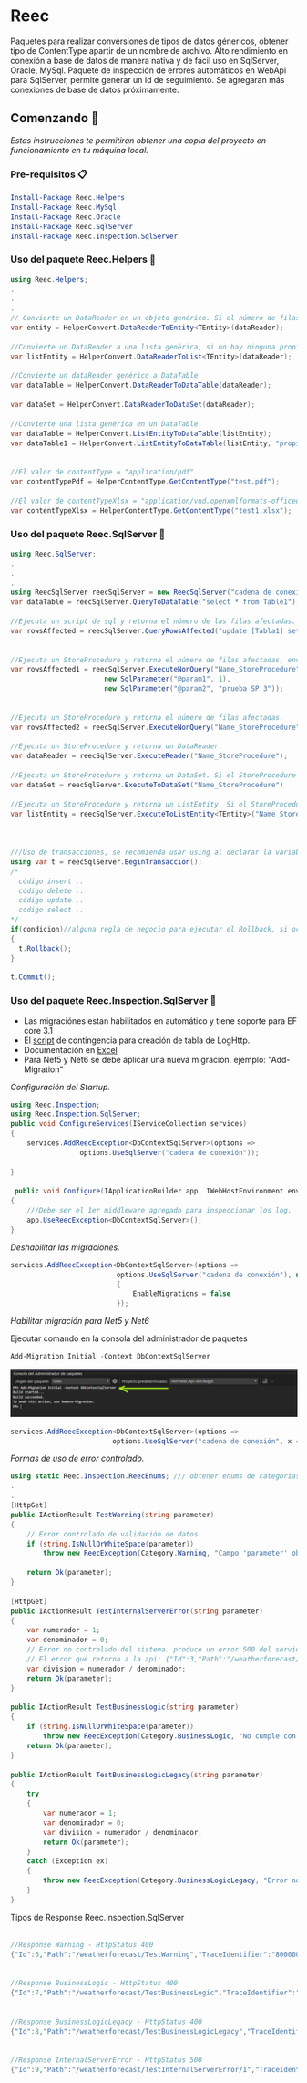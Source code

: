 # Reec
Paquetes para realizar conversiones de tipos de datos génericos, obtener tipo de ContentType apartir de un nombre de archivo. 
Alto rendimiento en conexión a base de datos de manera nativa y de fácil uso en SqlServer, Oracle, MySql.
Paquete de inspección de errores automáticos en WebApi para SqlServer, permite generar un Id de seguimiento.
Se agregaran más conexiones de base de datos próximamente.

## Comenzando 🚀

_Estas instrucciones te permitirán obtener una copia del proyecto en funcionamiento en tu máquina local._


### Pre-requisitos 📋
```PowerShell
Install-Package Reec.Helpers
Install-Package Reec.MySql
Install-Package Reec.Oracle
Install-Package Reec.SqlServer
Install-Package Reec.Inspection.SqlServer
```

### Uso del paquete Reec.Helpers 🔧
```csharp
using Reec.Helpers;
.
.
.
// Convierte un DataReader en un objeto genérico. Si el número de filas es diferente a 1, retornará null.
var entity = HelperConvert.DataReaderToEntity<TEntity>(dataReader);

//Convierte un DataReader a una lista genérica, si no hay ninguna propiedad que haga match, retornará null.
var listEntity = HelperConvert.DataReaderToList<TEntity>(dataReader);

//Convierte un dataReader genérico a DataTable
var dataTable = HelperConvert.DataReaderToDataTable(dataReader);

var dataSet = HelperConvert.DataReaderToDataSet(dataReader);

//Convierte una lista genérica en un DataTable
var dataTable = HelperConvert.ListEntityToDataTable(listEntity);
var dataTable1 = HelperConvert.ListEntityToDataTable(listEntity, "propiedad1", "propiedad2", "propiedad3");


//El valor de contentType = "application/pdf"
var contentTypePdf = HelperContentType.GetContentType("test.pdf");

//El valor de contentTypeXlsx = "application/vnd.openxmlformats-officedocument.spreadsheetml.sheet"
var contentTypeXlsx = HelperContentType.GetContentType("test1.xlsx");
```


### Uso del paquete Reec.SqlServer 🔧

```csharp
using Reec.SqlServer;
.
.
.
using ReecSqlServer reecSqlServer = new ReecSqlServer("cadena de conexión");
var dataTable = reecSqlServer.QueryToDataTable("select * from Table1");

//Ejecuta un script de sql y retorna el número de las filas afectadas. Insert, Delete, Update
var rowsAffected = reecSqlServer.QueryRowsAffected("update [Tabla1] set columna1 = 'prueba' where Id = 1");


//Ejecuta un StoreProcedure y retorna el número de filas afectadas, envío de parametros nativos
var rowsAffected1 = reecSqlServer.ExecuteNonQuery("Name_StoreProcedure",
                       new SqlParameter("@param1", 1),
                       new SqlParameter("@param2", "prueba SP 3"));


//Ejecuta un StoreProcedure y retorna el número de filas afectadas.
var rowsAffected2 = reecSqlServer.ExecuteNonQuery("Name_StoreProcedure");

//Ejecuta un StoreProcedure y retorna un DataReader.
var dataReader = reecSqlServer.ExecuteReader("Name_StoreProcedure");

//Ejecuta un StoreProcedure y retorna un DataSet. Si el StoreProcedure no retorna filas, la función retorna null.
var dataSet = reecSqlServer.ExecuteToDataSet("Name_StoreProcedure")

//Ejecuta un StoreProcedure y retorna un ListEntity. Si el StoreProcedure no retorna filas, la función retornara null.
var listEntity = reecSqlServer.ExecuteToListEntity<TEntity>("Name_StoreProcedure");



///Uso de transacciones, se recomienda usar using al declarar la variable.
using var t = reecSqlServer.BeginTransaccion();
/*
  código insert ..
  código delete ..
  código update ..
  código select ..
*/
if(condicion)//alguna regla de negocio para ejecutar el Rollback, si ocurre una excepción, el rollback se ejecuta en automático.
{
  t.Rollback();
}

t.Commit();
```


### Uso del paquete Reec.Inspection.SqlServer 🔧

- Las migraciónes estan habilitados en automático y tiene soporte para EF core 3.1
- El [script](https://github.com/edychumpitaz/Reec/blob/master/scripts/LogHttp.sql) de contingencia para creación de tabla de LogHttp.
- Documentación en [Excel](https://github.com/edychumpitaz/Reec/blob/master/documents/Documentacion%20de%20error.xlsx)
- Para Net5 y Net6 se debe aplicar una nueva migración. ejemplo: "Add-Migration"


_Configuración del Startup._
```csharp
using Reec.Inspection;
using Reec.Inspection.SqlServer;
public void ConfigureServices(IServiceCollection services)
{
    services.AddReecException<DbContextSqlServer>(options =>
                 options.UseSqlServer("cadena de conexión"));

}

 public void Configure(IApplicationBuilder app, IWebHostEnvironment env)
{
    ///Debe ser el 1er middleware agregado para inspeccionar los log.
    app.UseReecException<DbContextSqlServer>();
}
```

_Deshabilitar las migraciones._
```csharp
services.AddReecException<DbContextSqlServer>(options =>
                          options.UseSqlServer("cadena de conexión"), new ReecExceptionOptions
                          {
                              EnableMigrations = false
                          });
```


_Habilitar migración para Net5 y Net6_

Ejecutar comando en la consola del administrador de paquetes

```PowerShell
Add-Migration Initial -Context DbContextSqlServer
```
![migracion](./documents/ConsolNuget.png)

```csharp
services.AddReecException<DbContextSqlServer>(options =>
                         options.UseSqlServer("cadena de conexión", x => x.MigrationsAssembly(typeof(Startup).Namespace)));
```


_Formas de uso de error controlado._
```csharp
using static Reec.Inspection.ReecEnums; /// obtener enums de categorias de mensajes
.
.
[HttpGet]
public IActionResult TestWarning(string parameter)
{
    // Error controlado de validación de datos
    if (string.IsNullOrWhiteSpace(parameter))
        throw new ReecException(Category.Warning, "Campo 'parameter' obligatorio.");

    return Ok(parameter);
}

[HttpGet]
public IActionResult TestInternalServerError(string parameter)
{
    var numerador = 1;
    var denominador = 0;    
    // Error no controlado del sistema. produce un error 500 del servidor.
    // El error que retorna a la api: {"Id":3,"Path":"/weatherforecast/TestInternalServerError/1","TraceIdentifier":"8000001b-0002-ff00-b63f-84710c7967bb","Category":500,"CategoryDescription":"InternalServerError","Message":["Error no controlado del sistema."]}
    var division = numerador / denominador;
    return Ok(parameter);
}

public IActionResult TestBusinessLogic(string parameter)
{
    if (string.IsNullOrWhiteSpace(parameter))
        throw new ReecException(Category.BusinessLogic, "No cumple con la regla de negocio.");
    return Ok(parameter);
}

public IActionResult TestBusinessLogicLegacy(string parameter)
{
    try 
    {
        var numerador = 1;
        var denominador = 0;
        var division = numerador / denominador;
        return Ok(parameter);
    }
    catch (Exception ex)
    {
        throw new ReecException(Category.BusinessLogicLegacy, "Error no controlado del sistema legacy 'app1'.", ex.Message);
    }
}
```



Tipos de Response Reec.Inspection.SqlServer
```csharp

//Response Warning - HttpStatus 400
{"Id":6,"Path":"/weatherforecast/TestWarning","TraceIdentifier":"80000007-0004-ff00-b63f-84710c7967bb","Category":460,"CategoryDescription":"Warning","Message":["Campo 'parameter' obligatorio."]}


//Response BusinessLogic - HttpStatus 400
{"Id":7,"Path":"/weatherforecast/TestBusinessLogic","TraceIdentifier":"80000008-0004-ff00-b63f-84710c7967bb","Category":465,"CategoryDescription":"BusinessLogic","Message":["No cumple con la regla de negocio."]}


//Response BusinessLogicLegacy - HttpStatus 400
{"Id":8,"Path":"/weatherforecast/TestBusinessLogicLegacy","TraceIdentifier":"80000009-0004-ff00-b63f-84710c7967bb","Category":470,"CategoryDescription":"BusinessLogicLegacy","Message":["Error no controlado del sistema legacy 'app1'."]}


//Response InternalServerError - HttpStatus 500
{"Id":9,"Path":"/weatherforecast/TestInternalServerError/1","TraceIdentifier":"8000000d-0004-ff00-b63f-84710c7967bb","Category":500,"CategoryDescription":"InternalServerError","Message":["Error no controlado del sistema."]}

```


